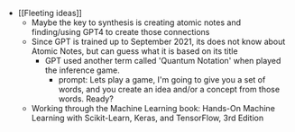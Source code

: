 - [[Fleeting ideas]]
	- Maybe the key to synthesis is creating atomic notes and finding/using GPT4 to create those connections
	- Since GPT is trained up to September 2021, its does not know about Atomic Notes, but can guess what it is based on its title
		- GPT used another term called 'Quantum Notation' when played the inference game.
			- prompt: Lets play a game, I'm going to give you a set of words, and you create an idea and/or a concept from those words. Ready?
	- Working through the Machine Learning book: Hands-On Machine Learning with Scikit-Learn, Keras, and TensorFlow, 3rd Edition